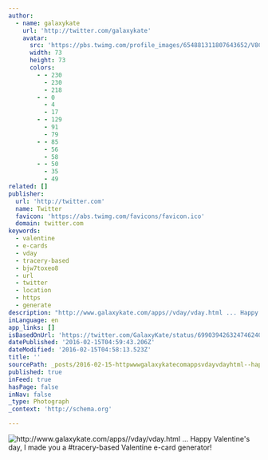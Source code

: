 ```yaml
---
author:
  - name: galaxykate
    url: 'http://twitter.com/galaxykate'
    avatar:
      src: 'https://pbs.twimg.com/profile_images/654881311807643652/V8CqSFvW_bigger.png'
      width: 73
      height: 73
      colors:
        - - 230
          - 230
          - 218
        - - 0
          - 4
          - 17
        - - 129
          - 91
          - 79
        - - 85
          - 56
          - 58
        - - 50
          - 35
          - 49
related: []
publisher:
  url: 'http://twitter.com'
  name: Twitter
  favicon: 'https://abs.twimg.com/favicons/favicon.ico'
  domain: twitter.com
keywords:
  - valentine
  - e-cards
  - vday
  - tracery-based
  - bjw7toxeo8
  - url
  - twitter
  - location
  - https
  - generate
description: "http://www.galaxykate.com/apps//vday/vday.html ... Happy Valentine's day, I made you a #tracery-based Valentine e-card generator!"
inLanguage: en
app_links: []
isBasedOnUrl: 'https://twitter.com/GalaxyKate/status/699039426324746240'
datePublished: '2016-02-15T04:59:43.206Z'
dateModified: '2016-02-15T04:58:13.523Z'
title: ''
sourcePath: _posts/2016-02-15-httpwwwgalaxykatecomappsvdayvdayhtml--happy-val.md
published: true
inFeed: true
hasPage: false
inNav: false
_type: Photograph
_context: 'http://schema.org'

---
```

![http&colon;&sol;&sol;www&period;galaxykate&period;com&sol;apps&sol;&sol;vday&sol;vday&period;html &period;&period;&period; Happy Valentine's day&comma; I made you a &num;tracery-based Valentine e-card generator&excl;](https://pbs.twimg.com/media/CbN8pxJUAAAMT12.png:large)